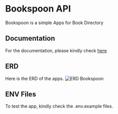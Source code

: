 # Bookspoon API

Bookspoon is a simple Apps for Book Directory

## Documentation

For the documentation, please kindly check [here](https://documenter.getpostman.com/view/23191211/2s83zdvRS2)

## ERD

Here is the ERD of the apps.
![ERD Bookspoon](https://ik.imagekit.io/variniaz/ERD_Bookspoon_bwsLh_qHC.jpg?ik-sdk-version=javascript-1.4.3&updatedAt=1664977644211)

## ENV Files

To test the app, kindly check the .env.example files.
